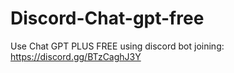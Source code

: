 # Discord-Chat-gpt-free
Use Chat GPT PLUS FREE using discord bot joining: https://discord.gg/BTzCaghJ3Y







                                                            